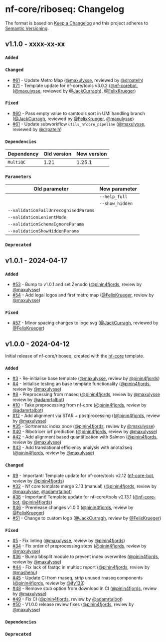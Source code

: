 # nf-core/riboseq: Changelog

The format is based on [Keep a Changelog](https://keepachangelog.com/en/1.0.0/)
and this project adheres to [Semantic Versioning](https://semver.org/spec/v2.0.0.html).

## v1.1.0 - xxxx-xx-xx

### `Added`

### `Changed`

- [#61](https://github.com/nf-core/riboseq/pull/61) - Update Metro Map ([@maxulysse](https://github.com/maxulysse), reviewed by [@drpatelh](https://github.com/drpatelh))
- [#71](https://github.com/nf-core/riboseq/pull/71) - Template update for nf-core/tools v3.0.2 ([@nf-corebot](https://github.com/nf-corebot), ([@maxulysse](https://github.com/maxulysse), reviewed by [@JackCurragh](https://github.com/JackCurragh)), [@FelixKrueger](https://github.com/FelixKrueger))

### `Fixed`

- [#60](https://github.com/nf-core/riboseq/pull/60) - Pass empty value to samtools sort in UMI handling branch ([@JackCurragh](https://github.com/JackCurragh), reviewed by [@FelixKrueger](https://github.com/FelixKrueger), [@maxulysse](https://github.com/maxulysse))
- [#61](https://github.com/nf-core/riboseq/pull/61) - Update subworkflow `utils_nfcore_pipeline` ([@maxulysse](https://github.com/maxulysse), reviewed by [@drpatelh](https://github.com/drpatelh))

### `Dependencies`

| Dependency | Old version | New version |
| ---------- | ----------- | ----------- |
| `MultiQC`  | 1.21        | 1.25.1      |

### `Parameters`

| Old parameter                        | New parameter   |
| ------------------------------------ | --------------- |
|                                      | `--help_full`   |
|                                      | `--show_hidden` |
| `--validationFailUnrecognisedParams` |                 |
| `--validationLenientMode`            |                 |
| `--validationSchemaIgnoreParams`     |                 |
| `--validationShowHiddenParams`       |                 |

### `Deprecated`

## v1.0.1 - 2024-04-17

### `Added`

- [#53](https://github.com/nf-core/riboseq/pull/53) - Bump to v1.0.1 and set Zenodo ([@pinin4fjords](https://github.com/pinin4fjords), review by [@maxulysse](https://github.com/maxulysse))
- [#54](https://github.com/nf-core/riboseq/pull/54) - Add legal logos and first metro map ([@FelixKrueger](https://github.com/FelixKrueger), review by [@maxulysse](https://github.com/maxulysse))

### `Fixed`

- [#57](https://github.com/nf-core/riboseq/pull/57) - Minor spacing changes to logo svg ([@JackCurragh](https://github.com/JackCurragh), reviewed by [@FelixKrueger](https://github.com/FelixKrueger))

## v1.0.0 - 2024-04-12

Initial release of nf-core/riboseq, created with the [nf-core](https://nf-co.re/) template.

### `Added`

- [#3](https://github.com/nf-core/riboseq/pull/3) - Re-initialise base template ([@maxulysse](https://github.com/maxulysse), review by [@pinin4fjords](https://github.com/pinin4fjords))
- [#4](https://github.com/nf-core/riboseq/pull/4) - Initialise testing an base template functionality ([@pinin4fjords](https://github.com/pinin4fjords), review by [@maxulysse](https://github.com/maxulysse))
- [#8](https://github.com/nf-core/riboseq/pull/8) - Preprocessing from rnaseq ([@pinin4fjords](https://github.com/pinin4fjords), review by [@maxulysse](https://github.com/maxulysse) review by [@adamrtalbot](https://github.com/adamrtalbot))
- [#10](https://github.com/nf-core/riboseq/pull/10) - Take preprocessing from nf-core ([@pinin4fjords](https://github.com/pinin4fjords), review by [@adamrtalbot](https://github.com/adamrtalbot))
- [#12](https://github.com/nf-core/riboseq/pull/12) - Add alignment via STAR + postprocessing (([@pinin4fjords](https://github.com/pinin4fjords), review by [@maxulysse](https://github.com/maxulysse))
- [#35](https://github.com/nf-core/riboseq/pull/35) - Sortmerna: index once ([@pinin4fjords](https://github.com/pinin4fjords), review by [@maxulysse](https://github.com/maxulysse))
- [#40](https://github.com/nf-core/riboseq/pull/40) - Ribotricer orf prediction ([@pinin4fjords](https://github.com/pinin4fjords), review by [@maxulysse](https://github.com/maxulysse))
- [#42](https://github.com/nf-core/riboseq/pull/42) - Add alignment based quantification with Salmon ([@pinin4fjords](https://github.com/pinin4fjords), review by [@maxulysse](https://github.com/maxulysse))
- [#43](https://github.com/nf-core/riboseq/pull/43) - Add translational efficiency analysis with anota2seq ([@pinin4fjords](https://github.com/pinin4fjords), review by [@maxulysse](https://github.com/maxulysse))

### `Changed`

- [#9](https://github.com/nf-core/riboseq/pull/9) - Important! Template update for nf-core/tools v2.12 ([nf-core-bot](https://github.com/nf-core-bot), review by [@pinin4fjords](https://github.com/pinin4fjords))
- [#32](https://github.com/nf-core/riboseq/pull/32) - Nf core template merge 2.13 (manual) ([@pinin4fjords](https://github.com/pinin4fjords), review by [@maxulysse](https://github.com/maxulysse), [@adamrtalbot](https://github.com/adamrtalbot))
- [#38](https://github.com/nf-core/riboseq/pull/38) - Important! Template update for nf-core/tools v2.13.1 ([@nf-core-bot](https://github.com/nf-core-bot), [@pinin4fjords](https://github.com/pinin4fjords))
- [#46](https://github.com/nf-core/riboseq/pull/46) - Prerelease changes v1.0.0 ([@pinin4fjords](https://github.com/pinin4fjords), review by [@FelixKrueger](https://github.com/FelixKrueger))
- [#51](https://github.com/nf-core/riboseq/pull/51) - Change to custom logo ([@JackCurragh](https://github.com/jackcurragh), review by [@FelixKrueger](https://github.com/FelixKrueger))

### `Fixed`

- [#5](https://github.com/nf-core/riboseq/pull/5) - Fix linting ([@maxulysse](https://github.com/maxulysse), review by [@pinin4fjords](https://github.com/pinin4fjords))
- [#34](https://github.com/nf-core/riboseq/pull/34) - Fix order of preprocessing steps ([@pinin4fjords](https://github.com/pinin4fjords), review by [@maxulysse](https://github.com/maxulysse))
- [#36](https://github.com/nf-core/riboseq/pull/36) - Bump bbsplit module to prevent index overwrites ([@pinin4fjords](https://github.com/pinin4fjords), review by [@maxulysse](https://github.com/maxulysse))
- [#44](https://github.com/nf-core/riboseq/pull/44) - Fix lack of fastqc in multiqc report ([@pinin4fjords](https://github.com/pinin4fjords), review by [@mashehu](https://github.com/mashehu))
- [#45](https://github.com/nf-core/riboseq/pull/45) - Update CI from rnaseq, strip unused rnaseq components ([@pinin4fjords](https://github.com/pinin4fjords), review by [@jfy133](https://github.com/jfy133))
- [#48](https://github.com/nf-core/riboseq/pull/48) - Remove stub option from download in CI ([@pinin4fjords](https://github.com/pinin4fjords), review by [@maxulysse](https://github.com/maxulysse))
- [#49](https://github.com/nf-core/riboseq/pull/49) - Fix CI ([@pinin4fjords](https://github.com/pinin4fjords), review by [@adamrtalbot](https://github.com/adamrtalbot))
- [#50](https://github.com/nf-core/riboseq/pull/50) - V1.0.0 release review fixes ([@pinin4fjords](https://github.com/pinin4fjords), review by [@maxulysse](https://github.com/maxulysse))

### `Dependencies`

### `Deprecated`
